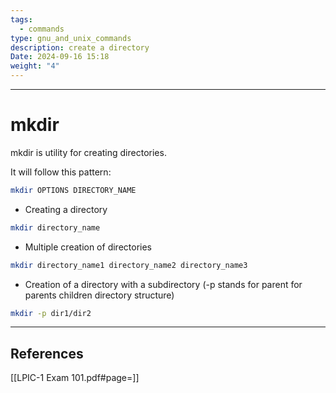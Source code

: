 ```yaml
---
tags:
  - commands
type: gnu_and_unix_commands
description: create a directory
Date: 2024-09-16 15:18
weight: "4"
---
```


___
# mkdir

mkdir is utility for creating directories.

It will follow this pattern:
```bash
mkdir OPTIONS DIRECTORY_NAME
```

- Creating  a directory
```bash
mkdir directory_name
```

- Multiple creation of directories
```bash
mkdir directory_name1 directory_name2 directory_name3
```

- Creation of a directory with a subdirectory (-p stands for parent for parents children directory structure)
```bash
mkdir -p dir1/dir2
```

___
## References
[[LPIC-1 Exam 101.pdf#page=]]